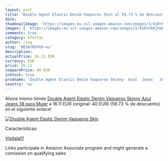 ```yaml
---
layout: post
title: 'Double Agent Elastic Denim Vaqueros Skin al 59.73 % de descuento'
date: 
thumbnailImage: 'https://images-eu.ssl-images-amazon.com/images/I/41RrhkKjhmL._SL200_.jpg'
images: [ 'https://images-eu.ssl-images-amazon.com/images/I/41RrhkKjhmL._SL200_.jpg' ]
comments: true
category: ofertas
author: ring
slug: 'B01N7ROFKO-es'
description:
actualPrice: 16.11 EUR
currency: EUR
price: 16.11
comparePrice: 40 EUR
inStock: true
prodname: 'Double Agent Elastic Denim Vaqueros Skinny  Azul  Jeans   38 para Mujer'
country: 'es'
---
```


Ahora mismo tienes [Double Agent Elastic Denim Vaqueros Skinny  Azul  Jeans   38 para Mujer](https://www.amazon.es/dp/B01N7ROFKO/?tag=tolees-21) a 16.11 EUR (original: 40 EUR) (59.73 %  de descuento) en el siguiente enlace!

[![Double Agent Elastic Denim Vaqueros Skin](https://images-eu.ssl-images-amazon.com/images/I/41RrhkKjhmL._SL200_.jpg)](https://www.amazon.es/dp/B01N7ROFKO/?tag=tolees-21)

Características:


[Visítala!!!](https://www.amazon.es/dp/B01N7ROFKO/?tag=tolees-21)

Links participate in Amazon Associate program and might generate a comission on qualifying sales
